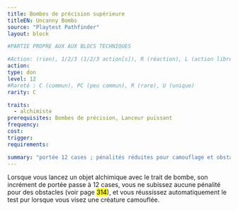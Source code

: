 ```yaml
---
title: Bombes de précision supérieure
titleEN: Uncanny Bombs
source: "Playtest Pathfinder"
layout: block

#PARTIE PROPRE AUX AUX BLOCS TECHNIQUES

#Action: (rien), 1/2/3 (1/2/3 action[s]), R (réaction), L (action libre)
action: 
type: don
level: 12
#Rareté : C (commun), PC (peu commun), R (rare), U (unique)
rarity: C

traits:
  - alchimiste
prerequisites: Bombes de précision, Lanceur puissant
frequency: 
cost:
trigger: 
requirements:

summary: "portée 12 cases ; pénalités réduites pour camouflage et obstacles"
---
```


Lorsque vous lancez un objet alchimique avec le trait de bombe, son incrément de portée passe à 12 cases, vous ne subissez aucune pénalité pour des obstacles (voir page <mark>314</mark>), et vous réussissez automatiquement le test pur lorsque vous visez une créature camouflée.